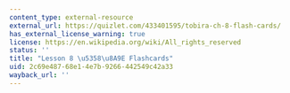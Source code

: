 ```yaml
---
content_type: external-resource
external_url: https://quizlet.com/433401595/tobira-ch-8-flash-cards/
has_external_license_warning: true
license: https://en.wikipedia.org/wiki/All_rights_reserved
status: ''
title: "Lesson 8 \u5358\u8A9E Flashcards"
uid: 2c69e487-68e1-4e7b-9266-442549c42a33
wayback_url: ''
---
```

